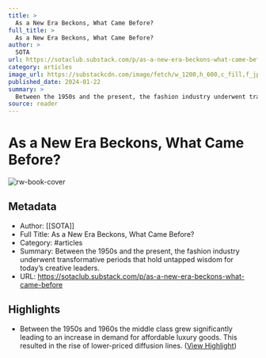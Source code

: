 ```yaml
---
title: >
  As a New Era Beckons, What Came Before?
full_title: >
  As a New Era Beckons, What Came Before?
author: >
  SOTA
url: https://sotaclub.substack.com/p/as-a-new-era-beckons-what-came-before
category: articles
image_url: https://substackcdn.com/image/fetch/w_1200,h_600,c_fill,f_jpg,q_auto:good,fl_progressive:steep,g_auto/https%3A%2F%2Fsubstack-post-media.s3.amazonaws.com%2Fpublic%2Fimages%2Fa03e2549-0f5e-4720-ba81-5981e439bdb4_1200x840.gif
published_date: 2024-01-22
summary: >
  Between the 1950s and the present, the fashion industry underwent transformative periods that hold untapped wisdom for today’s creative leaders.
source: reader
---
```

# As a New Era Beckons, What Came Before?

![rw-book-cover](https://substackcdn.com/image/fetch/w_1200,h_600,c_fill,f_jpg,q_auto:good,fl_progressive:steep,g_auto/https%3A%2F%2Fsubstack-post-media.s3.amazonaws.com%2Fpublic%2Fimages%2Fa03e2549-0f5e-4720-ba81-5981e439bdb4_1200x840.gif)

## Metadata
- Author: [[SOTA]]
- Full Title: As a New Era Beckons, What Came Before?
- Category: #articles
- Summary: Between the 1950s and the present, the fashion industry underwent transformative periods that hold untapped wisdom for today’s creative leaders.
- URL: https://sotaclub.substack.com/p/as-a-new-era-beckons-what-came-before

## Highlights
- Between the 1950s and 1960s the middle class grew significantly leading to an increase in demand for affordable luxury goods. This resulted in the rise of lower-priced diffusion lines. ([View Highlight](https://read.readwise.io/read/01j162vaca45zex757ycjm6z1f))


